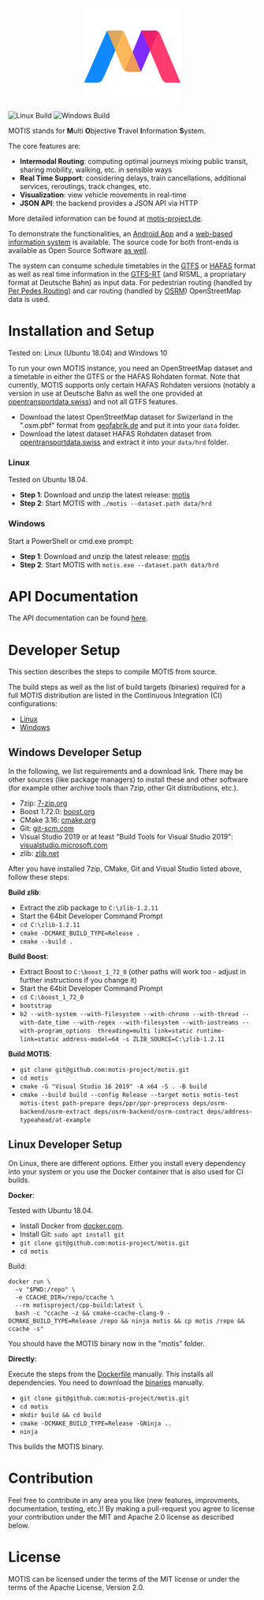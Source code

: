 <p align="center"><img src="logo.svg" width="196" height="196"></p>

![Linux Build](https://github.com/motis-project/motis/workflows/Linux%20Build/badge.svg)
![Windows Build](https://github.com/motis-project/motis/workflows/Windows%20Build/badge.svg)

MOTIS stands for **M**ulti **O**bjective **T**ravel **I**nformation **S**ystem.

The core features are:

  - **Intermodal Routing**: computing optimal journeys mixing public transit, sharing mobility, walking, etc. in sensible ways
  - **Real Time Support**: considering delays, train cancellations, additional services, reroutings, track changes, etc.
  - **Visualization**: view vehicle movements in real-time
  - **JSON API**: the backend provides a JSON API via HTTP
  
More detailed information can be found at [motis-project.de](https://motis-project.de).

To demonstrate the functionalities, an [Android App](https://play.google.com/store/apps/details?id=de.motis_project.app2) and a [web-based information system](https://demo.motis-project.de/) is available. The source code for both front-ends is available as Open Source Software [as well](https://github.com/motis-project/motis/tree/master/scripts).

The system can consume schedule timetables in the [GTFS](https://developers.google.com/transit/gtfs/) or [HAFAS](https://www.fahrplanfelder.ch/fileadmin/fap_daten_test/hrdf.pdf) format as well as real time information in the [GTFS-RT](https://developers.google.com/transit/gtfs-realtime/reference) (and RISML, a propriatary format at Deutsche Bahn) as input data. For pedestrian routing (handled by [Per Pedes Routing](https://github.com/motis-project/ppr)) and car routing (handled by [OSRM](https://github.com/Project-OSRM/osrm-backend)) OpenStreetMap data is used.

# Installation and Setup

Tested on: Linux (Ubuntu 18.04) and Windows 10

To run your own MOTIS instance, you need an OpenStreetMap dataset and a timetable in either the GTFS or the HAFAS Rohdaten format. Note that currently, MOTIS supports only certain HAFAS Rohdaten versions (notably a version in use at Deutsche Bahn as well the one provided at [opentransportdata.swiss](https://opentransportdata.swiss)) and not all GTFS features.

  - Download the latest OpenStreetMap dataset for Swizerland in the ".osm.pbf" format from [geofabrik.de](https://download.geofabrik.de/europe/switzerland.html) and put it into your `data` folder.
  - Download the latest dataset HAFAS Rohdaten dataset from [opentransportdata.swiss](https://opentransportdata.swiss/en/dataset) and extract it into your `data/hrd` folder.

### Linux

Tested on Ubuntu 18.04.

  - **Step 1**: Download and unzip the latest release: [motis](https://github.com/motis-project/motis/releases/latest/download/motis-linux.zip)
  - **Step 2**: Start MOTIS with `./motis --dataset.path data/hrd`


### Windows

Start a PowerShell or cmd.exe prompt:

  - **Step 1**: Download and unzip the latest release: [motis](https://github.com/motis-project/motis/releases/latest/download/motis-windows.zip)
  - **Step 2**: Start MOTIS with `motis.exe --dataset.path data/hrd`


# API Documentation

The API documentation can be found [here](https://motis-project.de/api/).


# Developer Setup

This section describes the steps to compile MOTIS from source.

The build steps as well as the list of build targets (binaries) required for a full MOTIS distribution are listed in the Continuous Integration (CI) configurations:

  - [Linux](https://github.com/felixguendling/motis/blob/master/.github/workflows/linux.yml)
  - [Windows](https://github.com/felixguendling/motis/blob/master/.github/workflows/windows.yml)

## Windows Developer Setup

In the following, we list requirements and a download link. There may be other sources (like package managers) to install these and other software (for example other archive tools than 7zip, other Git distributions, etc.).

  - 7zip: [7-zip.org](https://www.7-zip.org/)
  - Boost 1.72.0: [boost.org](https://dl.bintray.com/boostorg/release/1.72.0/source/boost_1_72_0.7z)
  - CMake 3.16: [cmake.org](https://cmake.org/download/)
  - Git: [git-scm.com](https://git-scm.com/download/win)
  - Visual Studio 2019 or at least "Build Tools for Visual Studio 2019": [visualstudio.microsoft.com](https://visualstudio.microsoft.com/de/downloads/)
  - zlib: [zlib.net](https://www.zlib.net/)

After you have installed 7zip, CMake, Git and Visual Studio listed above, follow these steps:

**Build zlib**:

  - Extract the zlib package to `C:\zlib-1.2.11`
  - Start the 64bit Developer Command Prompt
  - `cd C:\zlib-1.2.11`
  - `cmake -DCMAKE_BUILD_TYPE=Release .`
  - `cmake --build .`

**Build Boost**:

  - Extract Boost to `C:\boost_1_72_0` (other paths will work too - adjust in further instructions if you change it)
  - Start the 64bit Developer Command Prompt
  - `cd C:\boost_1_72_0`
  - `bootstrap`
  - `b2 --with-system --with-filesystem --with-chrono --with-thread --with-date_time --with-regex --with-filesystem --with-iostreams --with-program_options  threading=multi link=static runtime-link=static address-model=64 -s ZLIB_SOURCE=C:\zlib-1.2.11`

**Build MOTIS**:

  - `git clone git@github.com:motis-project/motis.git`
  - `cd motis`
  - `cmake -G "Visual Studio 16 2019" -A x64 -S . -B build`
  - `cmake --build build --config Release --target motis motis-test motis-itest path-prepare deps/ppr/ppr-preprocess deps/osrm-backend/osrm-extract deps/osrm-backend/osrm-contract deps/address-typeahead/at-example`


## Linux Developer Setup

On Linux, there are different options. Either you install every dependency into your system or you use the Docker container that is also used for CI builds.

**Docker**:

Tested with Ubuntu 18.04.

  - Install Docker from [docker.com](https://docs.docker.com/engine/install/).
  - Install Git: `sudo apt install git`
  - `git clone git@github.com:motis-project/motis.git`
  - `cd motis`

Build:

    docker run \              
      -v "$PWD:/repo" \
      -e CCACHE_DIR=/repo/ccache \
      --rm motisproject/cpp-build:latest \
      bash -c "ccache -z && cmake-ccache-clang-9 -DCMAKE_BUILD_TYPE=Release /repo && ninja motis && cp motis /repo && ccache -s"

You should have the MOTIS binary now in the "motis" folder.


**Directly**:

Execute the steps from the [Dockerfile](https://github.com/motis-project/docker/blob/master/Dockerfile) manually. This installs all dependencies. You need to download the [binaries](https://github.com/motis-project/docker/tree/master/blob) manually.

  - `git clone git@github.com:motis-project/motis.git`
  - `cd motis`
  - `mkdir build && cd build`
  - `cmake -DCMAKE_BUILD_TYPE=Release -GNinja ..`
  - `ninja`

This builds the MOTIS binary.


# Contribution

Feel free to contribute in any area you like (new features, improvments, documentation, testing, etc.)!
By making a pull-request you agree to license your contribution under the MIT and Apache 2.0 license as described below.


# License

MOTIS can be licensed under the terms of the MIT license or under the terms of the Apache License, Version 2.0.
